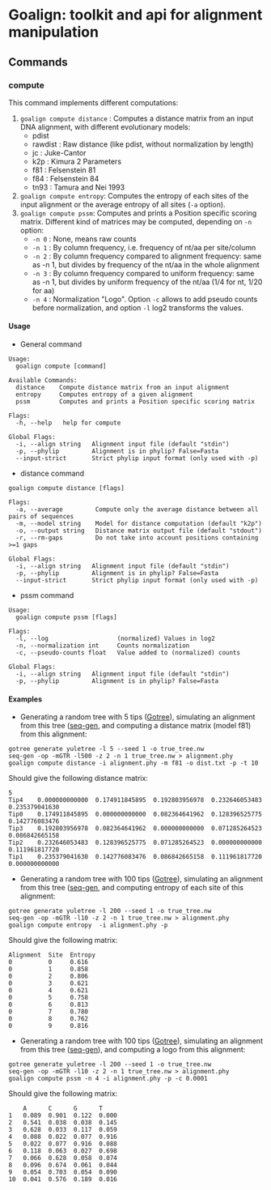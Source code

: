 # Goalign: toolkit and api for alignment manipulation

## Commands

### compute
This command implements different computations:
1. `goalign compute distance` : Computes a distance matrix from an input DNA alignment, with different evolutionary models:
    - pdist
	- rawdist : Raw distance (like pdist, without normalization by length)
    - jc      : Juke-Cantor
    - k2p     : Kimura 2 Parameters
    - f81     : Felsenstein 81
    - f84     : Felsenstein 84
    - tn93    : Tamura and Nei 1993
2. `goalign compute entropy`: Computes the entropy of each sites of the input alignment or the average entropy of all sites (`-a` option).
2. `goalign compute pssm`: Computes and prints a Position specific scoring matrix. Different kind of matrices may be computed, depending on `-n` option:
    - `-n 0` : None, means raw counts
    - `-n 1` : By column frequency, i.e. frequency of nt/aa per site/column
    - `-n 2` : By column frequency compared to alignment frequency: same as -n 1, but divides by frequency of the nt/aa in the whole alignment
    - `-n 3` : By column frequency compared to uniform frequency: same as -n 1, but divides by uniform frequency of the nt/aa (1/4 for nt, 1/20 for aa)
    - `-n 4` : Normalization "Logo".
	Option `-c` allows to add pseudo counts before normalization, and option `-l` log2 transforms the values.

#### Usage

* General command
```
Usage:
  goalign compute [command]

Available Commands:
  distance    Compute distance matrix from an input alignment
  entropy     Computes entropy of a given alignment
  pssm        Computes and prints a Position specific scoring matrix

Flags:
  -h, --help   help for compute

Global Flags:
  -i, --align string   Alignment input file (default "stdin")
  -p, --phylip         Alignment is in phylip? False=Fasta
  --input-strict       Strict phylip input format (only used with -p)
```

* distance command
```
goalign compute distance [flags]

Flags:
  -a, --average         Compute only the average distance between all pairs of sequences
  -m, --model string    Model for distance computation (default "k2p")
  -o, --output string   Distance matrix output file (default "stdout")
  -r, --rm-gaps         Do not take into account positions containing >=1 gaps

Global Flags:
  -i, --align string   Alignment input file (default "stdin")
  -p, --phylip         Alignment is in phylip? False=Fasta
  --input-strict       Strict phylip input format (only used with -p)
```

* pssm command
```
Usage:
  goalign compute pssm [flags]

Flags:
  -l, --log                   (normalized) Values in log2
  -n, --normalization int     Counts normalization
  -c, --pseudo-counts float   Value added to (normalized) counts

Global Flags:
  -i, --align string   Alignment input file (default "stdin")
  -p, --phylip         Alignment is in phylip? False=Fasta
```

#### Examples

* Generating a random tree with 5 tips ([Gotree](https://github.com/fredericlemoine/gotree)), simulating an alignment from this tree ([seq-gen](https://github.com/rambaut/Seq-Gen), and computing a distance matrix (model f81) from this alignment:
```
gotree generate yuletree -l 5 --seed 1 -o true_tree.nw
seq-gen -op -mGTR -l500 -z 2 -n 1 true_tree.nw > alignment.phy
goalign compute distance -i alignment.phy -m f81 -o dist.txt -p -t 10
```

Should give the following distance matrix:

```
5
Tip4    0.000000000000  0.174911845895  0.192803956978  0.232646053483  0.235379041630
Tip0    0.174911845895  0.000000000000  0.082364641962  0.128396525775  0.142776083476
Tip3    0.192803956978  0.082364641962  0.000000000000  0.071285264523  0.086842665158
Tip2    0.232646053483  0.128396525775  0.071285264523  0.000000000000  0.111961817720
Tip1    0.235379041630  0.142776083476  0.086842665158  0.111961817720  0.000000000000
```

* Generating a random tree with 100 tips ([Gotree](https://github.com/fredericlemoine/gotree)), simulating an alignment from this tree ([seq-gen](https://github.com/rambaut/Seq-Gen), and computing entropy of each site of this alignment:
```
gotree generate yuletree -l 200 --seed 1 -o true_tree.nw
seq-gen -op -mGTR -l10 -z 2 -n 1 true_tree.nw > alignment.phy
goalign compute entropy  -i alignment.phy -p 
```

Should give the following matrix:
```
Alignment  Site  Entropy
0          0     0.616
0          1     0.858
0          2     0.806
0          3     0.621
0          4     0.621
0          5     0.758
0          6     0.813
0          7     0.780
0          8     0.762
0          9     0.816
```

* Generating a random tree with 100 tips ([Gotree](https://github.com/fredericlemoine/gotree)), simulating an alignment from this tree ([seq-gen](https://github.com/rambaut/Seq-Gen)), and computing a logo from this alignment:
```
gotree generate yuletree -l 200 --seed 1 -o true_tree.nw
seq-gen -op -mGTR -l10 -z 2 -n 1 true_tree.nw > alignment.phy
goalign compute pssm -n 4 -i alignment.phy -p -c 0.0001
```

Should give the following matrix:
```
    A      C      G      T
1   0.089  0.901  0.122  0.000
2   0.541  0.038  0.038  0.145
3   0.628  0.033  0.117  0.059
4   0.088  0.022  0.077  0.916
5   0.022  0.077  0.916  0.088
6   0.118  0.063  0.027  0.698
7   0.066  0.628  0.058  0.074
8   0.096  0.674  0.061  0.044
9   0.054  0.703  0.054  0.090
10  0.041  0.576  0.189  0.016
```
